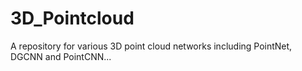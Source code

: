 # 3D_Pointcloud
A repository for various 3D point cloud networks including PointNet, DGCNN and PointCNN...
